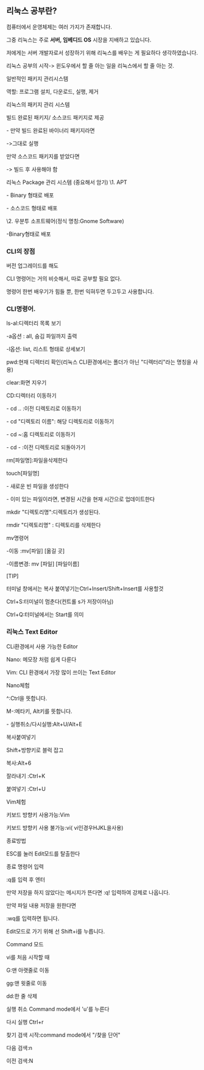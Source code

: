 ## 리눅스 공부란?

컴퓨터에서 운영체제는 여러 가지가 존재합니다.

그중 리눅스는 주로 **서버, 임베디드 OS** 시장을 지배하고 있습니다.

저에게는 서버 개발자로서 성장하기 위해 리눅스를 배우는 게 필요하다 생각하였습니다.



리눅스 공부의 시작-> 윈도우에서 할 줄 아는 일을 리눅스에서 할 줄 아는 것.





일반적인 패키지 관리시스템

역할: 프로그램 설치, 다운로드, 실행, 제거

리눅스의 패키지 관리 시스템

빌드 완료된 패키지/ 소스코드 패키지로 제공

\- 만약 빌드 완료된 바이너리 패키지라면

->그대로 실행

만약 소스코드 패키지를 받았다면

-> 빌드 후 사용해야 함



리눅스 Package 관리 시스템 (중요해서 암기)
\1. APT 

\- Binary 형태로 배포

\- 소스코드 형태로 배포

\2. 우분투 소프트웨어(정식 명칭:Gnome Software)

-Binary형태로 배포



### CLI의 장점

버전 업그레이드를 해도 

CLI 명령어는 거의 비슷해서, 따로 공부할 필요 없다.

명령어 한번 배우기가 힘들 뿐, 한번 익혀두면 두고두고 사용합니다.



### **CLI명령어.**

ls-al:디렉터리 목록 보기

-a옵션 : all, 숨김 파일까지 출력

-l옵션: list, 리스트 형태로 상세보기

pwd:현재 디렉터리 확인(리눅스 CLI환경에서는 폴더가 아닌 "디렉터리"라는 명칭을 사용)

clear:화면 지우기

CD:디렉터리 이동하기

\- cd .. :이전 디렉토리로 이동하기

\- cd "디렉토리 이름": 해당 디렉토리로 이동하기

\- cd ~:홈 디렉토리로 이동하기

\- cd - :이전 디렉토리로 되돌아가기

rm[파일명]:파일을삭제한다

touch[파일명]

\- 새로운 빈 파일을 생성한다

\- 이미 있는 파일이라면, 변경된 시간을 현재 시간으로 업데이트한다

mkdir "디렉토리명":디렉토리가 생성된다.

rmdir "디렉토리명" : 디렉토리를 삭제한다

mv명령어

-이동 :mv[파일] [옮길 곳]

-이름변경: mv [파일] [파일이름]

[TIP]

터미널 창에서는 복사 붙여넣기는Ctrl+Insert/Shift+Insert를 사용할것

Ctrl+S:터미널이 멈춘다(컨트롤 s가 저장이아님)

Ctrl+Q:터미널에서는 Start를 의미





### 리눅스 Text Editor

CLi환경에서 사용 가능한 Editor

Nano: 메모장 처럼 쉽게 다룬다

Vim: CLI 환경에서 가장 많이 쓰이는 Text Editor



Nano체험

^:Ctrl을 뜻합니다.

M-:메타키, Alt키를 뜻합니다. 

\- 실행취소/다시실행:Alt+U/Alt+E

복사붙여넣기

Shift+방향키로 블럭 잡고 

복사:Alt+6

잘라내기 :Ctrl+K

붙여넣기 :Ctrl+U



Vim체험

키보드 방향키 사용가능:Vim

키보드 방향키 사용 불가능:vi( vi인경우HJKL을사용)

종료방법

ESC를 눌러 Edit모드를 탈출한다

종료 명령어 입력

:q를 입력 후 엔터 

만약 저장을 하지 않았다는 메시지가 뜬다면 :q! 입력하여 강제로 나옵니다.

만약 파일 내용 저장을 원한다면

:wq를 입력하면 됩니다.

Edit모드로 가기 위해 선 Shift+i를 누릅니다.



Command 모드

vi를 처음 시작할 때

G:맨 아랫줄로 이동

gg:맨 윗줄로 이동

dd:한 줄 삭제



실행 취소 Command mode에서 'u'를 누른다

다시 실행 Ctrl+r



찾기 검색 시작:command mode에서 "/찾을 단어"

다음 검색:n

이전 검색:N
